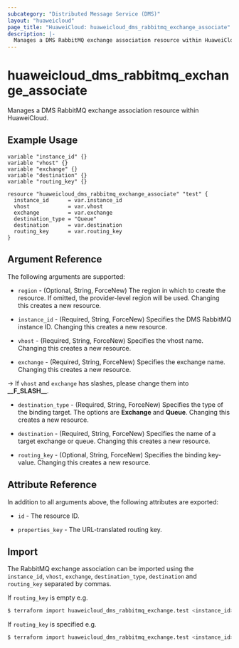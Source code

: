 ```yaml
---
subcategory: "Distributed Message Service (DMS)"
layout: "huaweicloud"
page_title: "HuaweiCloud: huaweicloud_dms_rabbitmq_exchange_associate"
description: |-
  Manages a DMS RabbitMQ exchange association resource within HuaweiCloud.
---
```


# huaweicloud_dms_rabbitmq_exchange_associate

Manages a DMS RabbitMQ exchange association resource within HuaweiCloud.

## Example Usage

```hcl
variable "instance_id" {}
variable "vhost" {}
variable "exchange" {}
variable "destination" {}
variable "routing_key" {}

resource "huaweicloud_dms_rabbitmq_exchange_associate" "test" {
  instance_id      = var.instance_id
  vhost            = var.vhost
  exchange         = var.exchange
  destination_type = "Queue"
  destination      = var.destination
  routing_key      = var.routing_key
}
```

## Argument Reference

The following arguments are supported:

* `region` - (Optional, String, ForceNew) The region in which to create the resource.
  If omitted, the provider-level region will be used. Changing this creates a new resource.

* `instance_id` - (Required, String, ForceNew) Specifies the DMS RabbitMQ instance ID.
  Changing this creates a new resource.

* `vhost` - (Required, String, ForceNew) Specifies the vhost name. Changing this creates a new resource.

* `exchange` - (Required, String, ForceNew) Specifies the exchange name. Changing this creates a new resource.

-> If `vhost` and `exchange` has slashes, please change them into **\_\_F_SLASH\_\_**.

* `destination_type` - (Required, String, ForceNew) Specifies the type of the binding target.
  The options are **Exchange** and **Queue**. Changing this creates a new resource.

* `destination` - (Required, String, ForceNew) Specifies the name of a target exchange or queue.
  Changing this creates a new resource.

* `routing_key` - (Optional, String, ForceNew) Specifies the binding key-value. Changing this creates a new resource.

## Attribute Reference

In addition to all arguments above, the following attributes are exported:

* `id` - The resource ID.

* `properties_key` - The URL-translated routing key.

## Import

The RabbitMQ exchange association can be imported using the `instance_id`, `vhost`, `exchange`, `destination_type`,
`destination` and `routing_key` separated by commas.

If `routing_key` is empty e.g.

```bash
$ terraform import huaweicloud_dms_rabbitmq_exchange.test <instance_id>,<vhost>,<exchange>,<destination_type>,<destination>
```

If `routing_key` is specified e.g.

```bash
$ terraform import huaweicloud_dms_rabbitmq_exchange.test <instance_id>,<vhost>,<exchange>,<destination_type>,<destination>,<routing_key>
```
